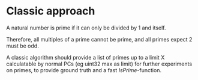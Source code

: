 # Classic approach

A natural number is prime if it can only be divided by 1 and itself.

Therefore, all multiples of a prime cannot be prime, and all primes expect 2 must be odd.

A classic algorithm should provide a list of primes up to a limit X calculatable by normal PCs (eg uint32 max as limit)
for further experiments on primes, to provide ground truth and a fast *IsPrime*-function.
